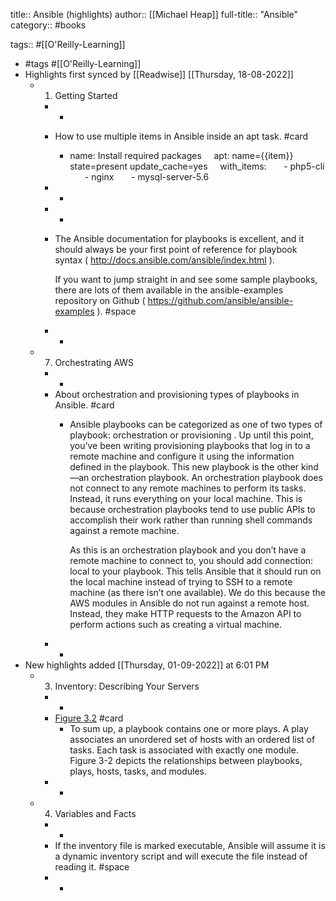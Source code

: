 title:: Ansible (highlights)
author:: [[Michael Heap]]
full-title:: "Ansible"
category:: #books

tags:: #[[O'Reilly-Learning]]

- #tags #[[O'Reilly-Learning]]
- Highlights first synced by [[Readwise]] [[Thursday, 18-08-2022]]
	- 1. Getting Started
		- -
		- How to use multiple items in Ansible inside an apt task. #card
			- name: Install required packages
			      apt: name={{item}} state=present update_cache=yes
			      with_items:
			        - php5-cli
			        - nginx
			        - mysql-server-5.6
		- -
		- -
		- The Ansible documentation for playbooks is excellent, and it should always be your first point of reference for playbook syntax ( http://docs.ansible.com/ansible/index.html ).
		  
		  If you want to jump straight in and see some sample playbooks, there are lots of them available in the ansible-examples repository on Github ( https://github.com/ansible/ansible-examples ). #space
		- -
	- 7. Orchestrating AWS
		- -
		- About orchestration and provisioning types of playbooks in Ansible. #card
			- Ansible playbooks can be categorized as one of two types of playbook: orchestration or provisioning . Up until this point, you’ve been writing provisioning playbooks that log in to a remote machine and configure it using the information defined in the playbook. This new playbook is the other kind—an orchestration playbook. An orchestration playbook does not connect to any remote machines to perform its tasks. Instead, it runs everything on your local machine. This is because orchestration playbooks tend to use public APIs to accomplish their work rather than running shell commands against a remote machine.
			  
			  As this is an orchestration playbook and you don’t have a remote machine to connect to, you should add connection: local to your playbook. This tells Ansible that it should run on the local machine instead of trying to SSH to a remote machine (as there isn’t one available). We do this because the AWS modules in Ansible do not run against a remote host. Instead, they make HTTP requests to the Amazon API to perform actions such as creating a virtual machine.
		- -
- New highlights added [[Thursday, 01-09-2022]] at 6:01 PM
	- 3. Inventory: Describing Your Servers
		- -
		- [Figure 3.2](https://learning.oreilly.com/api/v2/epubs/urn:orm:book:9781098109141/files/assets/aur3_0302.png) #card
			- To sum up, a playbook contains one or more plays. A play associates an unordered set of hosts with an ordered list of tasks. Each task is associated with exactly one module. Figure 3-2 depicts the relationships between playbooks, plays, hosts, tasks, and modules.
		- -
	- 4. Variables and Facts
		- -
		- If the inventory file is marked executable, Ansible will assume it is a dynamic inventory script and will execute the file instead of reading it. #space
		- -